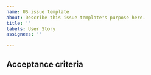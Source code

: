 ```yaml
---
name: US issue template
about: Describe this issue template's purpose here.
title: ''
labels: User Story
assignees: ''

---
```


## Acceptance criteria
